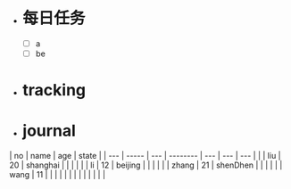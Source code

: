 - # 每日任务
	- [ ] a
	- [ ] be
- # tracking
- # journal





| no  | name  | age | state    | 
| --- | ----- | --- | -------- | --- | --- | --- |
|     | liu   | 20  | shanghai |     |     |     |
|     | li    | 12  | beijing  |     |     |     |
|     | zhang | 21  | shenDhen |     |     |     |
|     | wang  | 11  |          |     |     |     |
|     |       |     |          |     |     |     |
